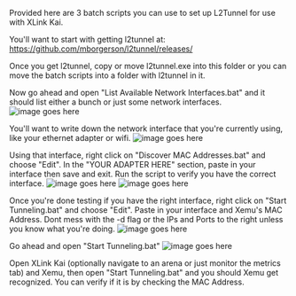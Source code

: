 Provided here are 3 batch scripts you can use to set up L2Tunnel for use with XLink Kai.

You'll want to start with getting l2tunnel at: https://github.com/mborgerson/l2tunnel/releases/

Once you get l2tunnel, copy or move l2tunnel.exe into this folder or you can move the batch scripts into a folder with l2tunnel in it.

Now go ahead and open "List Available Network Interfaces.bat" and it should list either a bunch or just some network interfaces.
![image goes here]()

You'll want to write down the network interface that you're currently using, like your ethernet adapter or wifi.
![image goes here]()

Using that interface, right click on "Discover MAC Addresses.bat" and choose "Edit". In the "YOUR ADAPTER HERE" section, paste in your interface then save and exit. Run the script to verify you have the correct interface.
![image goes here]()
![image goes here]()

Once you're done testing if you have the right interface, right click on "Start Tunneling.bat" and choose "Edit". Paste in your interface and Xemu's MAC Address. Dont mess with the -d flag or the IPs and Ports to the right unless you know what you're doing.
![image goes here]()

Go ahead and open "Start Tunneling.bat"
![image goes here]()

Open XLink Kai (optionally navigate to an arena or just monitor the metrics tab) and Xemu, then open "Start Tunneling.bat" and you should Xemu get recognized. You can verify if it is by checking the MAC Address.
